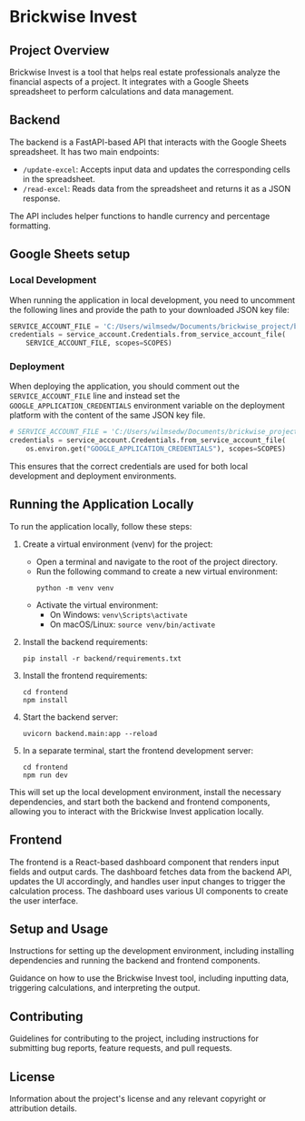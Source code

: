 # Brickwise Invest

## Project Overview
Brickwise Invest is a tool that helps real estate professionals analyze the financial aspects of a project. It integrates with a Google Sheets spreadsheet to perform calculations and data management.

## Backend
The backend is a FastAPI-based API that interacts with the Google Sheets spreadsheet. It has two main endpoints:

- `/update-excel`: Accepts input data and updates the corresponding cells in the spreadsheet.
- `/read-excel`: Reads data from the spreadsheet and returns it as a JSON response.

The API includes helper functions to handle currency and percentage formatting.

## Google Sheets setup
### Local Development
When running the application in local development, you need to uncomment the following lines and provide the path to your downloaded JSON key file:

```python
SERVICE_ACCOUNT_FILE = 'C:/Users/wilmsedw/Documents/brickwise_project/backend/brickwise-450120-69ac0aa13cfa.json'
credentials = service_account.Credentials.from_service_account_file(
    SERVICE_ACCOUNT_FILE, scopes=SCOPES)
```

### Deployment
When deploying the application, you should comment out the `SERVICE_ACCOUNT_FILE` line and instead set the `GOOGLE_APPLICATION_CREDENTIALS` environment variable on the deployment platform with the content of the same JSON key file.

```python
# SERVICE_ACCOUNT_FILE = 'C:/Users/wilmsedw/Documents/brickwise_project/backend/brickwise-450120-69ac0aa13cfa.json'
credentials = service_account.Credentials.from_service_account_file(
    os.environ.get("GOOGLE_APPLICATION_CREDENTIALS"), scopes=SCOPES)
```

This ensures that the correct credentials are used for both local development and deployment environments.

## Running the Application Locally
To run the application locally, follow these steps:

1. Create a virtual environment (venv) for the project:
   - Open a terminal and navigate to the root of the project directory.
   - Run the following command to create a new virtual environment:
     ```
     python -m venv venv
     ```
   - Activate the virtual environment:
     - On Windows: `venv\Scripts\activate`
     - On macOS/Linux: `source venv/bin/activate`

2. Install the backend requirements:
   ```
   pip install -r backend/requirements.txt
   ```

3. Install the frontend requirements:
   ```
   cd frontend
   npm install
   ```

4. Start the backend server:
   ```
   uvicorn backend.main:app --reload
   ```

5. In a separate terminal, start the frontend development server:
   ```
   cd frontend
   npm run dev
   ```

This will set up the local development environment, install the necessary dependencies, and start both the backend and frontend components, allowing you to interact with the Brickwise Invest application locally.

## Frontend
The frontend is a React-based dashboard component that renders input fields and output cards. The dashboard fetches data from the backend API, updates the UI accordingly, and handles user input changes to trigger the calculation process. The dashboard uses various UI components to create the user interface.

## Setup and Usage
Instructions for setting up the development environment, including installing dependencies and running the backend and frontend components.

Guidance on how to use the Brickwise Invest tool, including inputting data, triggering calculations, and interpreting the output.

## Contributing
Guidelines for contributing to the project, including instructions for submitting bug reports, feature requests, and pull requests.

## License
Information about the project's license and any relevant copyright or attribution details.